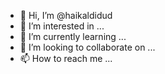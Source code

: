 - 👋 Hi, I’m @haikaldidud
- 👀 I’m interested in ...
- 🌱 I’m currently learning ...
- 💞️ I’m looking to collaborate on ...
- 📫 How to reach me ...

<!---
haikaldidud/haikaldidud is a ✨ special ✨ repository because its `README.md` (this file) appears on your GitHub profile.
You can click the Preview link to take a look at your changes.
--->
